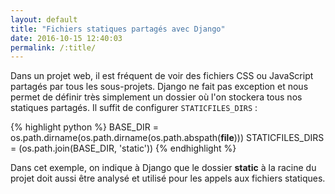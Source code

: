 ```yaml
---
layout: default
title: "Fichiers statiques partagés avec Django"
date: 2016-10-15 12:40:03
permalink: /:title/
---
```

Dans un projet web, il est fréquent de voir des fichiers CSS ou JavaScript partagés par tous les sous-projets. Django ne fait pas exception et nous permet de définir très simplement un dossier où l'on stockera tous nos statiques partagés. Il suffit de configurer `STATICFILES_DIRS` :

{% highlight python %}
BASE_DIR = os.path.dirname(os.path.dirname(os.path.abspath(__file__)))
STATICFILES_DIRS = (os.path.join(BASE_DIR, 'static'))
{% endhighlight %}

Dans cet exemple, on indique à Django que le dossier **static** à la racine du projet doit aussi être analysé et utilisé pour les appels aux fichiers statiques.